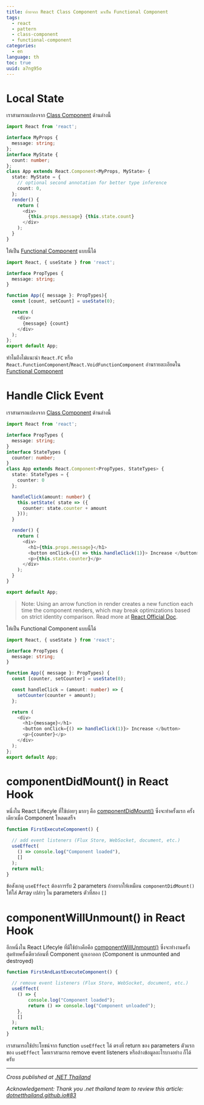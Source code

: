 ```yaml
---
title: ย้ายจาก React Class Component มาเป็น Functional Component
tags:
  - react
  - pattern
  - class-component
  - functional-component
categories:
  - en
language: th
toc: true
uuid: a7ng95o
---
```



# Local State

เราสามารถแปลงจาก [Class Component](https://react-typescript-cheatsheet.netlify.app/docs/basic/getting-started/class_components/) ด้านล่างนี้

```ts
import React from 'react';

interface MyProps {
  message: string;
};
interface MyState {
  count: number; 
};
class App extends React.Component<MyProps, MyState> {
  state: MyState = {
    // optional second annotation for better type inference
    count: 0,
  };
  render() {
    return (
      <div>
        {this.props.message} {this.state.count}
      </div>
    );
  }
}
```

ให้เป็น [Functional Component](https://react-typescript-cheatsheet.netlify.app/docs/basic/getting-started/function_components) แบบนี้ได้ 

```ts
import React, { useState } from 'react';

interface PropTypes {
  message: string;
}

function App({ message }: PropTypes){
  const [count, setCount] = useState(0);

  return (
    <div>
      {message} {count}
    </div>
  );
};
export default App;
```

ทำไมถึงไม่แนะนำ `React.FC` หรือ `React.FunctionComponent`/`React.VoidFunctionComponent` อ่านรายละเอียดใน [Functional Component](https://react-typescript-cheatsheet.netlify.app/docs/basic/getting-started/function_components) 

# Handle Click Event

เราสามารถแปลงจาก [Class Component](https://react-typescript-cheatsheet.netlify.app/docs/basic/getting-started/class_components) ด้านล่างนี้

```ts
import React from 'react';

interface PropTypes {
  message: string;
}
interface StateTypes {
  counter: number;
}
class App extends React.Component<PropTypes, StateTypes> {
  state: StateTypes = {
    counter: 0
  };

  handleClick(amount: number) {
    this.setState( state => ({
      counter: state.counter + amount
    }));
  }

  render() {
    return (
      <div>
        <h1>{this.props.message}</h1>
        <button onClick={() => this.handleClick(1)}> Increase </button>
        <p>{this.state.counter}</p>
      </div>
    );
  }
}

export default App;
```

> Note: Using an arrow function in render creates a new function each time the component renders, which may break optimizations based on strict identity comparison. Read more at [React Official Doc](https://reactjs.org/docs/faq-functions.html#arrow-function-in-render).

ให้เป็น Functional Component แบบนี้ได้ 

```ts
import React, { useState } from 'react';

interface PropTypes {
  message: string;
}

function App({ message }: PropTypes) {
  const [counter, setCounter] = useState(0);

  const handleClick = (amount: number) => {
    setCounter(counter + amount);
  };

  return (
    <div>
      <h1>{message}</h1>
      <button onClick={() => handleClick(1)}> Increase </button>
      <p>{counter}</p>
    </div>
  );
};
export default App;
```


# componentDidMount() in React Hook 

หนึ่งใน React Lifecyle ที่ใช้บ่อยๆ มากๆ คือ [componentDidMount()](https://reactjs.org/docs/react-component.html#componentdidmount) ซึ่งจะทำครั้งแรก ครั้งเดียวเมื่อ Component โหลดเสร็จ

```ts
function FirstExecuteComponent() {

  // add event listeners (Flux Store, WebSocket, document, etc.)
  useEffect(
    () => console.log("Component loaded"),
    []
  );
  return null;
}
```

ข้อสังเกตุ `useEffect` ต้องการรับ 2 parameters ถ้าอยากให้เหมือน `componentDidMount()` ให้ใส่ Array เปล่าๆ ใน parameters ตัวที่สอง `[]`

# componentWillUnmount() in React Hook 

อีกหนึ่งใน React Lifecyle ที่มีใช้บ้างคือคือ [componentWillUnmount()](https://reactjs.org/docs/react-component.html#componentwillunmount) ซึ่งจะทำงานครั้งสุดท้ายครั้งเดียวก่อนที่ Component ถูกเอาออก (Component is unmounted and destroyed)


```ts
function FirstAndLastExecuteComponent() {

  // remove event listeners (Flux Store, WebSocket, document, etc.)
  useEffect(
    () => {
        console.log("Component loaded");
        return () => console.log("Component unloaded");
    },
    []
  );
  return null;
}
```

เราสามารถใช้ประโยชน์จาก function `useEffect` ได้ ตรงที่ return ของ parameters ตัวแรกของ `useEffect` โดยเราสามารถ remove event listeners หรือล้างข้อมูลอะไรบางอย่าง ก็ได้ครับ

---


*Cross published at [.NET Thailand](https://www.dotnetthailand.com/frontend-web/react-typescript/migrate-class-component-to-functional-component)*

*Acknowledgement: Thank you .net thailand team to review this article: [dotnetthailand.github.io#83](https://github.com/dotnetthailand/dotnetthailand.github.io/pull/83/files)*
